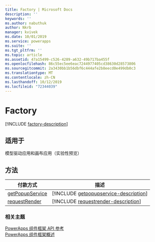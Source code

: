 ```yaml
---
title: Factory | Microsoft Docs
description: ''
keywords: ''
ms.author: nabuthuk
author: Nkrb
manager: kvivek
ms.date: 10/01/2019
ms.service: powerapps
ms.suite: ''
ms.tgt_pltfrm: ''
ms.topic: article
ms.assetid: 47a15499-c526-4289-a632-49b717ba455f
ms.openlocfilehash: 86c55ec5ee6eac7244977405cd38630d28573806
ms.sourcegitcommit: 2a3430bb1b56dbf6c444afe2b8eecd0e499db0c3
ms.translationtype: MT
ms.contentlocale: zh-CN
ms.lasthandoff: 10/12/2019
ms.locfileid: "72344039"
---
```

# <a name="factory"></a>Factory

[!INCLUDE [factory-description](includes/factory-description.md)]

## <a name="available-for"></a>适用于 

模型驱动应用和画布应用（实验性预览）

## <a name="methods"></a>方法

|付款方式 | 描述 |
| ------------- |-------------|
|[getPopupService](factory/getpopupservice.md)|[!INCLUDE [getpopupservice-description](factory/includes/getpopupservice-description.md)]|
|[requestRender](factory/requestrender.md)|[!INCLUDE [requestrender-description](factory/includes/requestrender-description.md)]|


### <a name="related-topics"></a>相关主题

[PowerApps 组件框架 API 参考](../reference/index.md)<br/>
[PowerApps 组件框架概述](../overview.md)
